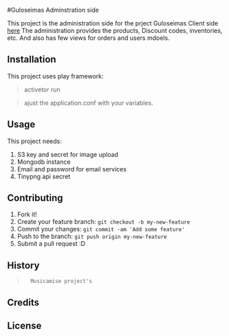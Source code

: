 #Guloseimas Adminstration side

This project is the administration side for the prject Guloseimas Client side [here](https://github.com/Guloseimase/musicamise-cli)
The administration provides the products, Discount codes, inventories, etc.
And also has few views for orders and users mdoels.

## Installation

This project uses play framework:

>  activetor run

>   ajust the application.conf with your variables.


## Usage

This project needs: 

1. S3 key and secret for image upload
2. Mongodb instance
3. Email and password for email services
4. Tinypng api secret 


## Contributing

1. Fork it!
2. Create your feature branch: `git checkout -b my-new-feature`
3. Commit your changes: `git commit -am 'Add some feature'`
4. Push to the branch: `git push origin my-new-feature`
5. Submit a pull request :D

## History
>       Musicamise project's


## Credits



## License

